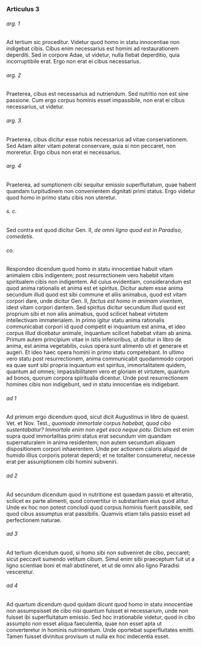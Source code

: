 ### Articulus 3

###### arg. 1
Ad tertium sic proceditur. Videtur quod homo in statu innocentiae non indigebat cibis. Cibus enim necessarius est homini ad restaurationem deperditi. Sed in corpore Adae, ut videtur, nulla fiebat deperditio, quia incorruptibile erat. Ergo non erat ei cibus necessarius.

###### arg. 2
Praeterea, cibus est necessarius ad nutriendum. Sed nutritio non est sine passione. Cum ergo corpus hominis esset impassibile, non erat ei cibus necessarius, ut videtur.

###### arg. 3
Praeterea, cibus dicitur esse nobis necessarius ad vitae conservationem. Sed Adam aliter vitam poterat conservare, quia si non peccaret, non moreretur. Ergo cibus non erat ei necessarius.

###### arg. 4
Praeterea, ad sumptionem cibi sequitur emissio superfluitatum, quae habent quandam turpitudinem non convenientem dignitati primi status. Ergo videtur quod homo in primo statu cibis non uteretur.

###### s. c.
Sed contra est quod dicitur Gen. II, *de omni ligno quod est in Paradiso, comedetis*.

###### co.
Respondeo dicendum quod homo in statu innocentiae habuit vitam animalem cibis indigentem; post resurrectionem vero habebit vitam spiritualem cibis non indigentem. Ad cuius evidentiam, considerandum est quod anima rationalis et anima est et spiritus. Dicitur autem esse anima secundum illud quod est sibi commune et aliis animabus, quod est vitam corpori dare, unde dicitur Gen. II, *factus est homo in animam viventem*, idest vitam corpori dantem. Sed spiritus dicitur secundum illud quod est proprium sibi et non aliis animabus, quod scilicet habeat virtutem intellectivam immaterialem. In primo igitur statu anima rationalis communicabat corpori id quod competit ei inquantum est anima, et ideo corpus illud dicebatur animale, inquantum scilicet habebat vitam ab anima. Primum autem principium vitae in istis inferioribus, ut dicitur in libro de anima, est anima vegetabilis, cuius opera sunt alimento uti et generare et augeri. Et ideo haec opera homini in primo statu competebant. In ultimo vero statu post resurrectionem, anima communicabit quodammodo corpori ea quae sunt sibi propria inquantum est spiritus, immortalitatem quidem, quantum ad omnes; impassibilitatem vero et gloriam et virtutem, quantum ad bonos, quorum corpora spiritualia dicentur. Unde post resurrectionem homines cibis non indigebunt, sed in statu innocentiae eis indigebant.

###### ad 1
Ad primum ergo dicendum quod, sicut dicit Augustinus in libro de quaest. Vet. et Nov. Test., *quomodo immortale corpus habebat, quod cibo sustentabatur? Immortale enim non eget esca neque potu*. Dictum est enim supra quod immortalitas primi status erat secundum vim quandam supernaturalem in anima residentem; non autem secundum aliquam dispositionem corpori inhaerentem. Unde per actionem caloris aliquid de humido illius corporis poterat deperdi; et ne totaliter consumeretur, necesse erat per assumptionem cibi homini subveniri.

###### ad 2
Ad secundum dicendum quod in nutritione est quaedam passio et alteratio, scilicet ex parte alimenti, quod convertitur in substantiam eius quod alitur. Unde ex hoc non potest concludi quod corpus hominis fuerit passibile, sed quod cibus assumptus erat passibilis. Quamvis etiam talis passio esset ad perfectionem naturae.

###### ad 3
Ad tertium dicendum quod, si homo sibi non subveniret de cibo, peccaret; sicut peccavit sumendo vetitum cibum. Simul enim sibi praeceptum fuit ut a ligno scientiae boni et mali abstineret, et ut de omni alio ligno Paradisi vesceretur.

###### ad 4
Ad quartum dicendum quod quidam dicunt quod homo in statu innocentiae non assumpsisset de cibo nisi quantum fuisset ei necessarium, unde non fuisset ibi superfluitatum emissio. Sed hoc irrationabile videtur, quod in cibo assumpto non esset aliqua faeculentia, quae non esset apta ut converteretur in hominis nutrimentum. Unde oportebat superfluitates emitti. Tamen fuisset divinitus provisum ut nulla ex hoc indecentia esset.

